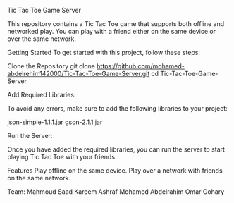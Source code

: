 Tic Tac Toe Game Server


This repository contains  a Tic Tac Toe game that supports both offline and networked play. You can play with a friend either on the same device or over the same network.

Getting Started
To get started with this project, follow these steps:

Clone the Repository
git clone https://github.com/mohamed-abdelrehim142000/Tic-Tac-Toe-Game-Server.git
cd Tic-Tac-Toe-Game-Server

Add Required Libraries:

To avoid any errors, make sure to add the following libraries to your project:

json-simple-1.1.1.jar
gson-2.1.1.jar

Run the Server:

Once you have added the required libraries, you can run the server to start playing Tic Tac Toe with your friends.

Features
Play offline on the same device.
Play over a network with friends on the same network.

Team: 
Mahmoud Saad 
Kareem Ashraf 
Mohamed Abdelrahim 
Omar Gohary 
